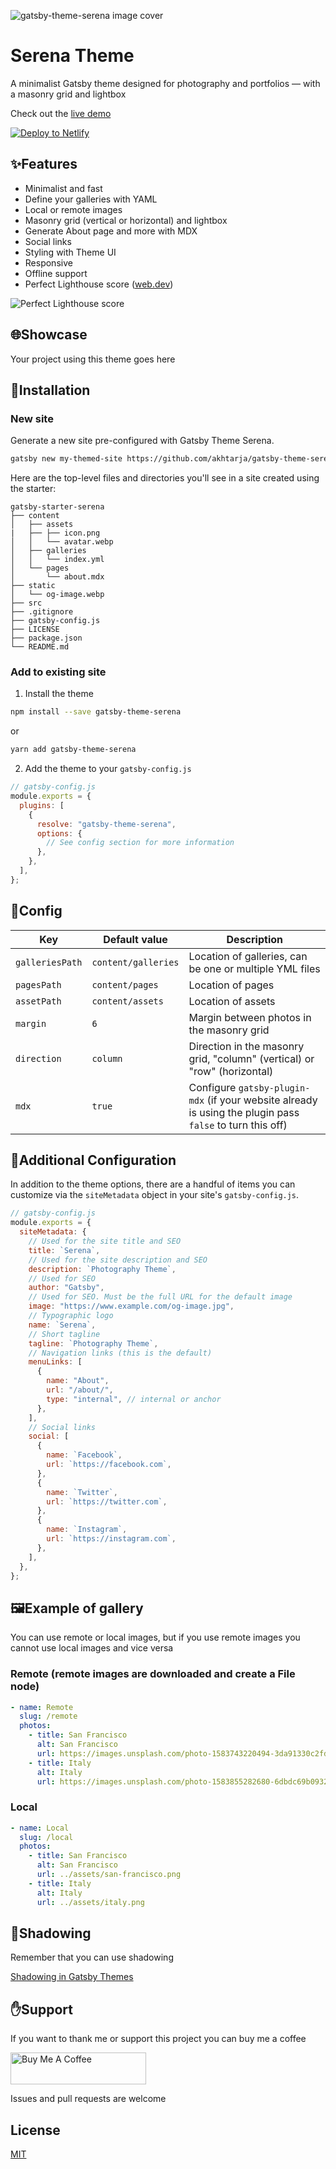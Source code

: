 ![gatsby-theme-serena image cover](https://media.publit.io/file/gatsbyThemeSerena/serena-theme-cover.png)

# Serena Theme

A minimalist Gatsby theme designed for photography and portfolios — with a masonry grid and lightbox

Check out the [live demo](https://gatsby-theme-serena-demo.netlify.com)

[![Deploy to Netlify](https://www.netlify.com/img/deploy/button.svg)](https://app.netlify.com/start/deploy?repository=https://github.com/daniel-seoane/gatsby-starter-serena)

## ✨Features

- Minimalist and fast
- Define your galleries with YAML
- Local or remote images
- Masonry grid (vertical or horizontal) and lightbox
- Generate About page and more with MDX
- Social links
- Styling with Theme UI
- Responsive
- Offline support
- Perfect Lighthouse score ([web.dev](https://web.dev))

![Perfect Lighthouse score](https://media.publit.io/file/gatsbyThemeSerena/serena-perfect-score-lighthouse.png)

## 🌐Showcase

Your project using this theme goes here

## 🚀Installation

### New site

Generate a new site pre-configured with Gatsby Theme Serena.

```sh
gatsby new my-themed-site https://github.com/akhtarja/gatsby-theme-serena
```

Here are the top-level files and directories you'll see in a site created using the starter:

```text
gatsby-starter-serena
├── content
│   ├── assets
|   ├── ├── icon.png
│   │   └── avatar.webp
│   ├── galleries
│   │   └── index.yml
│   └── pages
│       └── about.mdx
├── static
│   └── og-image.webp
├── src
├── .gitignore
├── gatsby-config.js
├── LICENSE
├── package.json
└── README.md
```

### Add to existing site

1. Install the theme

```sh
npm install --save gatsby-theme-serena
```

or

```sh
yarn add gatsby-theme-serena
```

2. Add the theme to your `gatsby-config.js`

```javascript
// gatsby-config.js
module.exports = {
  plugins: [
    {
      resolve: "gatsby-theme-serena",
      options: {
        // See config section for more information
      },
    },
  ],
};
```

## 📝Config

| Key             | Default value       | Description                                                                                               |
| --------------- | ------------------- | --------------------------------------------------------------------------------------------------------- |
| `galleriesPath` | `content/galleries` | Location of galleries, can be one or multiple YML files                                                   |
| `pagesPath`     | `content/pages`     | Location of pages                                                                                         |
| `assetPath`     | `content/assets`    | Location of assets                                                                                        |
| `margin`        | `6`                 | Margin between photos in the masonry grid                                                                 |
| `direction`     | `column`            | Direction in the masonry grid, "column" (vertical) or "row" (horizontal)                                  |
| `mdx`           | `true`              | Configure `gatsby-plugin-mdx` (if your website already is using the plugin pass `false` to turn this off) |

## 📝Additional Configuration

In addition to the theme options, there are a handful of items you can customize via the `siteMetadata` object in your site's `gatsby-config.js`.

```javascript
// gatsby-config.js
module.exports = {
  siteMetadata: {
    // Used for the site title and SEO
    title: `Serena`,
    // Used for the site description and SEO
    description: `Photography Theme`,
    // Used for SEO
    author: "Gatsby",
    // Used for SEO. Must be the full URL for the default image
    image: "https://www.example.com/og-image.jpg",
    // Typographic logo
    name: `Serena`,
    // Short tagline
    tagline: `Photography Theme`,
    // Navigation links (this is the default)
    menuLinks: [
      {
        name: "About",
        url: "/about/",
        type: "internal", // internal or anchor
      },
    ],
    // Social links
    social: [
      {
        name: `Facebook`,
        url: `https://facebook.com`,
      },
      {
        name: `Twitter`,
        url: `https://twitter.com`,
      },
      {
        name: `Instagram`,
        url: `https://instagram.com`,
      },
    ],
  },
};
```

## 🖼️Example of gallery

You can use remote or local images, but if you use remote images you cannot use local images and vice versa

### Remote (remote images are downloaded and create a File node)

```yml
- name: Remote
  slug: /remote
  photos:
    - title: San Francisco
      alt: San Francisco
      url: https://images.unsplash.com/photo-1583743220494-3da91330c2fd?ixlib=rb-1.2.1&ixid=eyJhcHBfaWQiOjEyMDd9&auto=format&fit=crop&w=1001&q=80
    - title: Italy
      alt: Italy
      url: https://images.unsplash.com/photo-1583855282680-6dbdc69b0932?ixlib=rb-1.2.1&ixid=eyJhcHBfaWQiOjEyMDd9&auto=format&fit=crop&w=934&q=80
```

### Local

```yml
- name: Local
  slug: /local
  photos:
    - title: San Francisco
      alt: San Francisco
      url: ../assets/san-francisco.png
    - title: Italy
      alt: Italy
      url: ../assets/italy.png
```

## 👥Shadowing

Remember that you can use shadowing

[Shadowing in Gatsby Themes](https://www.gatsbyjs.org/docs/themes/shadowing/)

## ✋Support

If you want to thank me or support this project you can buy me a coffee

<a href="https://www.buymeacoffee.com/3fw5qHM" target="_blank"><img src="https://cdn.buymeacoffee.com/buttons/default-orange.png" alt="Buy Me A Coffee" style="height: 51px !important;width: 217px !important;" ></a>

Issues and pull requests are welcome

## License

[MIT](LICENSE)
